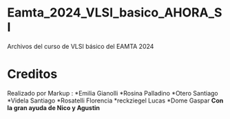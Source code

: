 # Eamta_2024_VLSI_basico_AHORA_SI
Archivos del curso de VLSI básico del EAMTA 2024

# Creditos
 Realizado por
 Markup : 
 *Emilia Gianolli
          *Rosina Palladino
          *Otero Santiago 
          *Videla Santiago
          *Rosatelli Florencia 
          *reckziegel Lucas
          *Dome Gaspar
 **Con la gran ayuda de Nico y Agustin**
